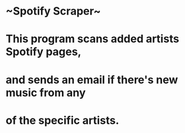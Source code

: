 # ~Spotify Scraper~
# This program scans added artists Spotify pages,
# and sends an email if there's new music from any 
# of the specific artists. 
